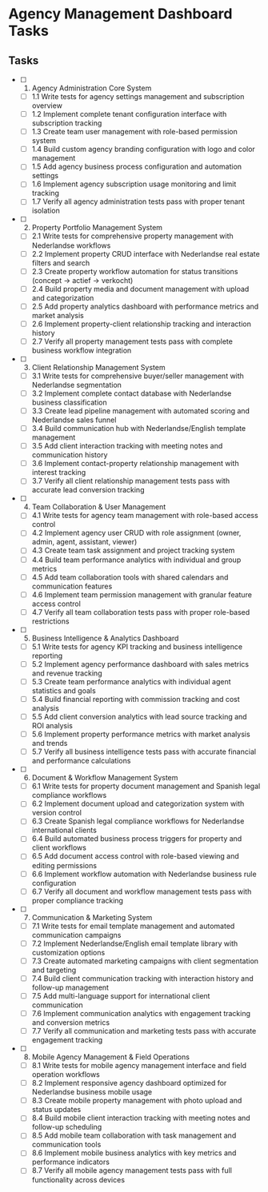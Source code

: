 # Agency Management Dashboard Tasks

## Tasks

- [ ] 1. Agency Administration Core System
  - [ ] 1.1 Write tests for agency settings management and subscription overview
  - [ ] 1.2 Implement complete tenant configuration interface with subscription tracking
  - [ ] 1.3 Create team user management with role-based permission system
  - [ ] 1.4 Build custom agency branding configuration with logo and color management
  - [ ] 1.5 Add agency business process configuration and automation settings
  - [ ] 1.6 Implement agency subscription usage monitoring and limit tracking
  - [ ] 1.7 Verify all agency administration tests pass with proper tenant isolation

- [ ] 2. Property Portfolio Management System
  - [ ] 2.1 Write tests for comprehensive property management with Nederlandse workflows
  - [ ] 2.2 Implement property CRUD interface with Nederlandse real estate filters and search
  - [ ] 2.3 Create property workflow automation for status transitions (concept → actief → verkocht)
  - [ ] 2.4 Build property media and document management with upload and categorization
  - [ ] 2.5 Add property analytics dashboard with performance metrics and market analysis
  - [ ] 2.6 Implement property-client relationship tracking and interaction history
  - [ ] 2.7 Verify all property management tests pass with complete business workflow integration

- [ ] 3. Client Relationship Management System
  - [ ] 3.1 Write tests for comprehensive buyer/seller management with Nederlandse segmentation
  - [ ] 3.2 Implement complete contact database with Nederlandse business classification
  - [ ] 3.3 Create lead pipeline management with automated scoring and Nederlandse sales funnel
  - [ ] 3.4 Build communication hub with Nederlandse/English template management
  - [ ] 3.5 Add client interaction tracking with meeting notes and communication history
  - [ ] 3.6 Implement contact-property relationship management with interest tracking
  - [ ] 3.7 Verify all client relationship management tests pass with accurate lead conversion tracking

- [ ] 4. Team Collaboration & User Management
  - [ ] 4.1 Write tests for agency team management with role-based access control
  - [ ] 4.2 Implement agency user CRUD with role assignment (owner, admin, agent, assistant, viewer)
  - [ ] 4.3 Create team task assignment and project tracking system
  - [ ] 4.4 Build team performance analytics with individual and group metrics
  - [ ] 4.5 Add team collaboration tools with shared calendars and communication features
  - [ ] 4.6 Implement team permission management with granular feature access control
  - [ ] 4.7 Verify all team collaboration tests pass with proper role-based restrictions

- [ ] 5. Business Intelligence & Analytics Dashboard
  - [ ] 5.1 Write tests for agency KPI tracking and business intelligence reporting
  - [ ] 5.2 Implement agency performance dashboard with sales metrics and revenue tracking
  - [ ] 5.3 Create team performance analytics with individual agent statistics and goals
  - [ ] 5.4 Build financial reporting with commission tracking and cost analysis
  - [ ] 5.5 Add client conversion analytics with lead source tracking and ROI analysis
  - [ ] 5.6 Implement property performance metrics with market analysis and trends
  - [ ] 5.7 Verify all business intelligence tests pass with accurate financial and performance calculations

- [ ] 6. Document & Workflow Management System
  - [ ] 6.1 Write tests for property document management and Spanish legal compliance workflows
  - [ ] 6.2 Implement document upload and categorization system with version control
  - [ ] 6.3 Create Spanish legal compliance workflows for Nederlandse international clients
  - [ ] 6.4 Build automated business process triggers for property and client workflows
  - [ ] 6.5 Add document access control with role-based viewing and editing permissions
  - [ ] 6.6 Implement workflow automation with Nederlandse business rule configuration
  - [ ] 6.7 Verify all document and workflow management tests pass with proper compliance tracking

- [ ] 7. Communication & Marketing System
  - [ ] 7.1 Write tests for email template management and automated communication campaigns
  - [ ] 7.2 Implement Nederlandse/English email template library with customization options
  - [ ] 7.3 Create automated marketing campaigns with client segmentation and targeting
  - [ ] 7.4 Build client communication tracking with interaction history and follow-up management
  - [ ] 7.5 Add multi-language support for international client communication
  - [ ] 7.6 Implement communication analytics with engagement tracking and conversion metrics
  - [ ] 7.7 Verify all communication and marketing tests pass with accurate engagement tracking

- [ ] 8. Mobile Agency Management & Field Operations
  - [ ] 8.1 Write tests for mobile agency management interface and field operation workflows
  - [ ] 8.2 Implement responsive agency dashboard optimized for Nederlandse business mobile usage
  - [ ] 8.3 Create mobile property management with photo upload and status updates
  - [ ] 8.4 Build mobile client interaction tracking with meeting notes and follow-up scheduling
  - [ ] 8.5 Add mobile team collaboration with task management and communication tools
  - [ ] 8.6 Implement mobile business analytics with key metrics and performance indicators
  - [ ] 8.7 Verify all mobile agency management tests pass with full functionality across devices